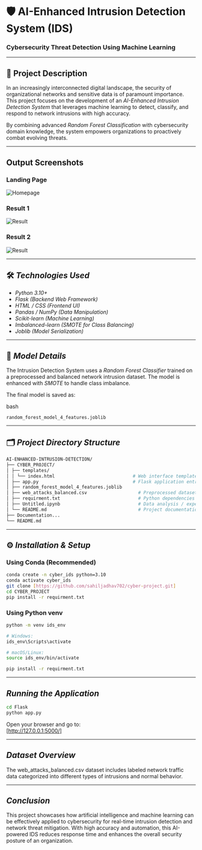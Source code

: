 # 🛡 AI-Enhanced Intrusion Detection System (IDS)  
### Cybersecurity Threat Detection Using Machine Learning

---

## 📌 Project Description

In an increasingly interconnected digital landscape, the security of organizational networks and sensitive data is of paramount importance. This project focuses on the development of an *AI-Enhanced Intrusion Detection System* that leverages machine learning to detect, classify, and respond to network intrusions with high accuracy.

By combining advanced *Random Forest Classification* with cybersecurity domain knowledge, the system empowers organizations to proactively combat evolving threats.

---

## Output Screenshots

### Landing Page
![Homepage](https://drive.google.com/uc?export=view&id=1rzTLr9ovOKFGxVpWdJdW3tLM4G7uCmqb)

### Result 1
![Result](https://drive.google.com/uc?export=view&id=1yMtyhShok9n3rdWZZbE2eLB7gCIixkif)

### Result 2
![Result](https://drive.google.com/uc?export=view&id=1mkRYU239TZehRSEf2wJR6wpj7UGhAa-R)


---

## 🛠 *Technologies Used*

- *Python 3.10+*
- *Flask (Backend Web Framework)*
- *HTML / CSS (Frontend UI)*
- *Pandas / NumPy (Data Manipulation)*
- *Scikit-learn (Machine Learning)*
- *Imbalanced-learn (SMOTE for Class Balancing)*
- *Joblib (Model Serialization)*

---

## 🧠 *Model Details*

The Intrusion Detection System uses a *Random Forest Classifier* trained on a preprocessed and balanced network intrusion dataset. The model is enhanced with *SMOTE* to handle class imbalance.

The final model is saved as:

bash
```
random_forest_model_4_features.joblib
```

---

## 🗂 *Project Directory Structure*

```bash
AI-ENHANCED-INTRUSION-DETECTION/
├── CYBER_PROJECT/
│ ├── templates/
│ │ └── index.html                             # Web interface template
│ ├── app.py                                   # Flask application entry point
│ ├── random_forest_model_4_features.joblib      
│ ├── web_attacks_balanced.csv                   # Preprocessed dataset
│ ├── requirment.txt                             # Python dependencies
│ ├── Untitled.ipynb                             # Data analysis / experimentation notebook
│ └── README.md                                  # Project documentation
├── Documentation...
└── README.md 
```

---

## ⚙ *Installation & Setup*

### Using Conda (Recommended)

```bash
conda create -n cyber_ids python=3.10
conda activate cyber_ids
git clone [https://github.com/sahiljadhav702/cyber-project.git]
cd CYBER_PROJECT
pip install -r requirment.txt
```

### Using Python venv

```bash
python -m venv ids_env

# Windows:
ids_env\Scripts\activate

# macOS/Linux:
source ids_env/bin/activate

pip install -r requirment.txt
```
---

## *Running the Application*

```bash
cd Flask
python app.py
```

Open your browser and go to:  
  [http://127.0.0.1:5000/]

---

## *Dataset Overview*

The web_attacks_balanced.csv dataset includes labeled network traffic data categorized into different types of intrusions and normal behavior.

---

## *Conclusion*

This project showcases how artificial intelligence and machine learning can be effectively applied to cybersecurity for real-time intrusion detection and network threat mitigation. With high accuracy and automation, this AI-powered IDS reduces response time and enhances the overall security posture of an organization.